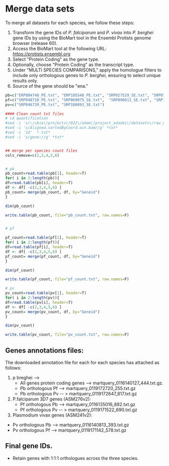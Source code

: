 # Merge data sets
To merge all datasets for each species, we follow these steps:

1. Transform the gene IDs of *P. falciparum* and *P. vivax* into *P. berghei* gene IDs by using the BioMart tool in the Ensembl Protists genome browser (release 60).
2. Access the BioMart tool at the following URL: https://protists.ensembl.org
3. Select "Protein Coding" as the gene type.
4. Optionally, choose "Protein Coding" as the transcript type.
5. Under "MULTI SPECIES COMPARISONS," apply the homologue filters to include only orthologous genes to *P. berghei*, ensuring to select unique results only.
6. Source of the gene should be "ena."

```R
pb=c("ERP004740_PE.txt", "ERP105548_PE.txt", "SRP027529_SE.txt", "SRP073801_PE.txt", "SRP099925_PE.txt", "SRP197607_PE.txt", "SRP197607_SE.txt", "SRP250329_SE.txt")
pf=c("SRP048710_PE.txt", "SRP069075_SE.txt",  "SRP090611_SE.txt", "SRP142460_SE.txt", "SRP211863_PE.txt" )
pv=c("SRP046739_PE.txt", "SRP100893_SE.txt")

#### Clean count txt files
# cd quantification
#sed -i 's/\/cbio\/projects\/022\/adam\/project_adaobi\/datasets\/raw_data_mapped\///g' *txt*
#sed -i 's/Aligned.sortedByCoord.out.bam//g' *txt*
#sed -i '1d'  *.txt*
#sed -i 's/gene://g' *txt*


## merge per species count files
cols_remove=c(2,3,4,5,6)


# pb
pb_count=read.table(pb[1], header=T)
for( i in 2:length(pb)){
df=read.table(pb[i], header=T)
df <- df[ -c(2,3,4,5,6) ]
pb_count= merge(pb_count, df, by="Geneid")
}

dim(pb_count)

write.table(pb_count, file="pb_count.txt", row.names=F)


# pf

pf_count=read.table(pf[1], header=T)
for( i in 2:length(pf)){
df=read.table(pf[i], header=T)
df <- df[ -c(2,3,4,5,6) ]
pf_count= merge(pf_count, df, by="Geneid")
}

dim(pf_count)

write.table(pf_count, file="pf_count.txt", row.names=F)

# pv
pv_count=read.table(pv[1], header=T)
for( i in 2:length(pv)){
df=read.table(pv[i], header=T)
df <- df[ -c(2,3,4,5,6) ]
pv_count= merge(pv_count, df, by="Geneid")
}

dim(pv_count)

write.table(pv_count, file="pv_count.txt", row.names=F)
```

## Genes annotations files:
The downloaded annotation file for each for each species has attached as follows: 
1. p breghei  --> 
   - All  genes protein coding genes -->  martquery_0116140127_444.txt.gz.
   - Pb orthologous Pf  --> martquery_0119172720_255.txt.gz
   - Pb orthologous Pv  -- > martquery_0119172647_817.txt.gz
2. P.falciparum 3D7 genes (ASM276v2):
   - Pf orthologous Pb  --> martquery_0116135016_882.txt.gz
   - Pf orthologous Pv  -- > martquery_0119171522_690.txt.gz
3.  Plasmodium vivax genes (ASM241v2):
   - Pv orthologous Pb  --> martquery_0116140813_393.txt.gz
   - Pv orthologous Pf  -->  martquery_0119171142_578.txt.gz


## Final gene IDs.
- Retain genes with 1:1:1 orthologues across the three species.